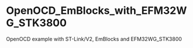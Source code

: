 OpenOCD_EmBlocks_with_EFM32WG_STK3800
=====================================

OpenOCD example with ST-Link/V2, EmBlocks and EFM32WG_STK3800
